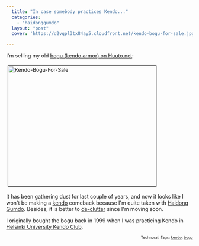 ```yaml
---
  title: "In case somebody practices Kendo..."
  categories: 
    - "haidonggumdo"
  layout: "post"
  cover: 'https://d2vqpl3tx84ay5.cloudfront.net/kendo-bogu-for-sale.jpg'

---
```

I'm selling my old <a href="http://www.huuto.net/fi/showitem.php3?itemid=52582730">bogu (kendo armor) on Huuto.net</a>:

<img src="https://d2vqpl3tx84ay5.cloudfront.net/kendo-bogu-for-sale.jpg" height="325" width="400" border="1" hspace="4" vspace="4" alt="Kendo-Bogu-For-Sale" /><span style="font-size:0pt;">

</span>It has been gathering dust for last couple of years, and now it looks like I won't be making a <a href="http://en.wikipedia.org/wiki/Kendo">kendo</a> comeback because I'm quite taken with <a href="http://en.wikipedia.org/wiki/Haidong_Gumdo">Haidong Gumdo</a>. Besides, it is better to <a href="http://unclutterer.com/">de-clutter</a> since I'm moving soon.

I originally bought the bogu back in 1999 when I was practicing Kendo in <a href="http://www.helsinki.fi/jarj/kendo/index.shtml?lang=eng">Helsinki University Kendo Club</a>.

<p style="text-align:right;font-size:10px;">Technorati Tags: <a href="http://www.technorati.com/tag/kendo" rel="tag">kendo</a>, <a href="http://www.technorati.com/tag/bogu" rel="tag">bogu</a></p>
